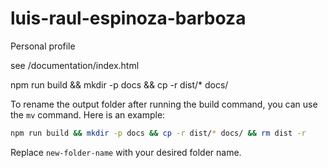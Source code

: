 # luis-raul-espinoza-barboza
Personal profile

see
/documentation/index.html

 npm run build && mkdir -p docs && cp -r dist/* docs/


To rename the output folder after running the build command, you can use the `mv` command. Here is an example:

```sh
npm run build && mkdir -p docs && cp -r dist/* docs/ && rm dist -r 
```

Replace `new-folder-name` with your desired folder name.